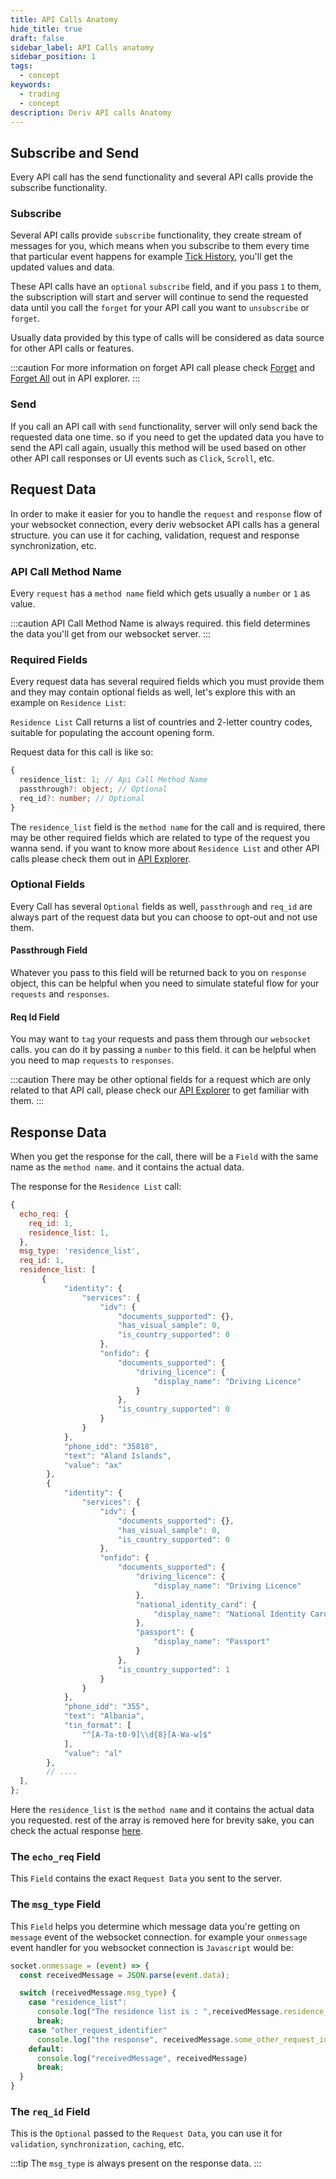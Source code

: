 ```yaml
---
title: API Calls Anatomy
hide_title: true
draft: false
sidebar_label: API Calls anatomy
sidebar_position: 1
tags:
  - concept
keywords:
  - trading
  - concept
description: Deriv API calls Anatomy
---
```

## Subscribe and Send

Every API call has the send functionality and several API calls provide the subscribe functionality.

### Subscribe

Several API calls provide `subscribe` functionality, they create stream of messages for you, which means when you subscribe to them every time that particular event happens for example [Tick History](https://api.deriv.com/api-explorer#ticks_history), you'll get the updated values and data.

These API calls have an `optional` `subscribe` field, and if you pass `1` to them, the subscription will start and server will continue to send the requested data until you call the `forget`  for your API call you want to `unsubscribe` or `forget`.

Usually data provided by this type of calls will be considered as data source for other API calls or features.

:::caution
For more information on forget API call please check [Forget](https://api.deriv.com/api-explorer#forget) and [Forget All](https://api.deriv.com/api-explorer#forget_all) out in API explorer.
:::

### Send

If you call an API call with `send` functionality, server will only send back the requested data one time. so if you need to get the updated data you have to send the API call again, usually this method will be used based on other other API call responses or UI events such as `Click`, `Scroll`, etc.

## Request Data

In order to make it easier for you to handle the `request` and `response` flow of your websocket connection, every deriv websocket API calls has a general structure. you can use it for caching, validation, request and response synchronization, etc.

### API Call Method Name

Every `request` has a `method name` field which gets usually a `number` or `1` as value.

:::caution
API Call Method Name is always required. this field determines the data you'll get from our websocket server.
:::

### Required Fields

Every request data has several required fields which you must provide them and they may contain optional fields as well, let's explore this with an example on `Residence List`:

`Residence List` Call returns a list of countries and 2-letter country codes, suitable for populating the account opening form.

Request data for this call is like so:

```ts
{
  residence_list: 1; // Api Call Method Name
  passthrough?: object; // Optional
  req_id?: number; // Optional
}
```

The `residence_list` field is the `method name` for the call and is required, there may be other required fields which are related to type of the request you wanna send. if you want to know more about `Residence List` and other API calls please check them out in [API Explorer](https://api.deriv.com/api-explorer#residence_list).

### Optional Fields

Every Call has several `Optional` fields as well, `passthrough` and `req_id` are always part of the request data but you can choose to opt-out and not use them.

#### Passthrough Field

Whatever you pass to this field will be returned back to you on `response` object, this can be helpful when you need to simulate stateful flow for your `requests` and `responses`.

#### Req Id Field

You may want to `tag` your requests and pass them through our `websocket` calls. you can do it by passing a `number` to this field. it can be helpful when you need to map `requests` to `responses`.

:::caution
There may be other optional fields for a request which are only related to that API call, please check our [API Explorer](https://api.deriv.com/api-explorer) to get familiar with them.
:::

## Response Data

When you get the response for the call, there will be a `Field` with the same name as the `method name`. and it contains the actual data.

The response for the `Residence List` call:

```js
{
  echo_req: {
    req_id: 1,
    residence_list: 1,
  },
  msg_type: 'residence_list',
  req_id: 1,
  residence_list: [
       {
            "identity": {
                "services": {
                    "idv": {
                        "documents_supported": {},
                        "has_visual_sample": 0,
                        "is_country_supported": 0
                    },
                    "onfido": {
                        "documents_supported": {
                            "driving_licence": {
                                "display_name": "Driving Licence"
                            }
                        },
                        "is_country_supported": 0
                    }
                }
            },
            "phone_idd": "35818",
            "text": "Aland Islands",
            "value": "ax"
        },
        {
            "identity": {
                "services": {
                    "idv": {
                        "documents_supported": {},
                        "has_visual_sample": 0,
                        "is_country_supported": 0
                    },
                    "onfido": {
                        "documents_supported": {
                            "driving_licence": {
                                "display_name": "Driving Licence"
                            },
                            "national_identity_card": {
                                "display_name": "National Identity Card"
                            },
                            "passport": {
                                "display_name": "Passport"
                            }
                        },
                        "is_country_supported": 1
                    }
                }
            },
            "phone_idd": "355",
            "text": "Albania",
            "tin_format": [
                "^[A-Ta-t0-9]\\d{8}[A-Wa-w]$"
            ],
            "value": "al"
        },
        // ....
  ],
};
```

Here the `residence_list` is the `method name` and it contains the actual data you requested. rest of the array is removed here for brevity sake, you can check the actual response [here](https://api.deriv.com/api-explorer#residence_list).

### The `echo_req` Field

This `Field` contains the exact `Request Data` you sent to the server.

### The `msg_type` Field

This `Field` helps you determine which message data you're getting on `message` event of the websocket connection. for example your `onmessage` event handler for you websocket connection is `Javascript` would be:

```js
socket.onmessage = (event) => {
  const receivedMessage = JSON.parse(event.data);

  switch (receivedMessage.msg_type) {
    case "residence_list":
      console.log("The residence list is : ",receivedMessage.residence_list)
      break;
    case "other_request_identifier"
      console.log("the response", receivedMessage.some_other_request_identifier)
    default:
      console.log("receivedMessage", receivedMessage)
      break;
  }
}
```

### The `req_id` Field

This is the `Optional` passed to the `Request Data`, you can use it for `validation`, `synchronization`, `caching`, etc.

:::tip
The `msg_type` is always present on the response data.
:::